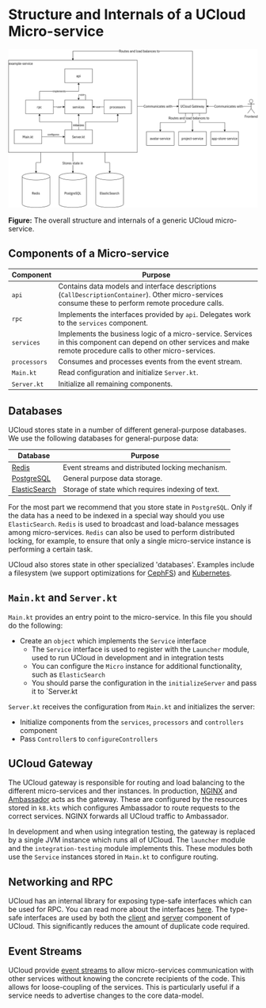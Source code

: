 # Structure and Internals of a UCloud Micro-service

![](./structure.png)

**Figure:** The overall structure and internals of a generic UCloud micro-service.

## Components of a Micro-service

| Component | Purpose |
|-----------|---------|
| `api` | Contains data models and interface descriptions (`CallDescriptionContainer`). Other micro-services consume these to perform remote procedure calls. |
| `rpc` | Implements the interfaces provided by `api`. Delegates work to the `services` component.  |
| `services` | Implements the business logic of a micro-service. Services in this component can depend on other services and make remote procedure calls to other micro-services. |
| `processors` | Consumes and processes events from the event stream. |
| `Main.kt` | Read configuration and initialize `Server.kt`.  |
| `Server.kt` | Initialize all remaining components. |

## Databases

UCloud stores state in a number of different general-purpose databases. We use the following databases for 
general-purpose data:

| Database | Purpose |
|----------|---------|
| [Redis](https://redis.io) | Event streams and distributed locking mechanism. |
| [PostgreSQL](https://postgresql.org) | General purpose data storage. |
| [ElasticSearch](https://www.elastic.co) | Storage of state which requires indexing of text. |

For the most part we recommend that you store state in `PostgreSQL`. Only if the data has a need to be indexed in a
special way should you use `ElasticSearch`. `Redis` is used to broadcast and load-balance messages among 
micro-services. `Redis` can also be used to perform distributed locking, for example, to ensure that only a single
micro-service instance is performing a certain task.

UCloud also stores state in other specialized 'databases'. Examples include a filesystem (we support optimizations
for [CephFS](https://ceph.io/)) and [Kubernetes](https://kubernetes.io/).

## `Main.kt` and `Server.kt`

`Main.kt` provides an entry point to the micro-service. In this file you should do the following:

- Create an `object` which implements the `Service` interface
  - The `Service` interface is used to register with the `Launcher` module, used to run UCloud in development and in 
    integration tests
  - You can configure the `Micro` instance for additional functionality, such as `ElasticSearch`
  - You should parse the configuration in the `initializeServer` and pass it to `Server.kt
  
`Server.kt` receives the configuration from `Main.kt` and initializes the server:

- Initialize components from the `services`, `processors` and `controllers` component
- Pass `Controller`s to `configureControllers`

## UCloud Gateway

The UCloud gateway is responsible for routing and load balancing to the different micro-services and ther instances.
In production, [NGINX](https://nginx.org/) and [Ambassador](https://www.getambassador.io/) acts as the gateway.
These are configured by the resources stored in `k8.kts` which configures Ambassador to route requests to the correct
services. NGINX forwards all UCloud traffic to Ambassador.

In development and when using integration testing, the gateway is replaced by a single JVM instance which runs all of
UCloud. The `launcher` module and the `integration-testing` module implements this. These modules both
use the `Service` instances stored in `Main.kt` to configure routing.

## Networking and RPC

UCloud has an internal library for exposing type-safe interfaces which can be used for RPC. You can read more about the
interfaces [here](./micro/rpc.md). The type-safe interfaces are used by both the [client](./micro/rpc_client.md) and
[server](./micro/rpc_server.md) component of UCloud. This significantly reduces the amount of duplicate code required.

## Event Streams

UCloud provide [event streams](./micro/events.md) to allow micro-services communication with other services without
knowing the concrete recipients of the code. This allows for loose-coupling of the services. This is particularly
useful if a service needs to advertise changes to the core data-model.